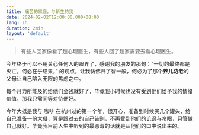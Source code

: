```yaml
---
title: 痛苦的家庭，与新生的我
date: 2024-02-02T12:00:00.000+08:00
lang: zh
duration: 2min
layout: 'default'
---
```


> 有些人回家像看了趟心理医生，有些人回了趟家需要去看心理医生。

今年终于可以不用关心任何人的眼界了，感谢我的朋友的那句：“一切的最终都是灭亡，何必在乎结果，” 的观点，让我仿佛开了智一般，何必为了那个**养儿防老**的父母让自己陷入无限的焦虑之中。

每个月力所能及的给他们金钱就好了，毕竟我小时候也没有受到他们给予我的情绪价值，那我只需同等对待便好。

今年大抵是我与 咖啡 在杭州过的第一个年，很开心，准备到时候买几个罐头，给自己准备一份大餐，算是跟过去的自己告别，不再受到他们的讥讽与冷眼，只管做自己就好。毕竟我目前人生中听到的最恶毒的话就是从他们的口中说出来的。

